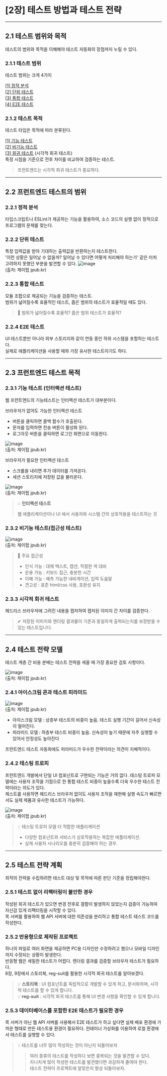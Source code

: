 # [2장] 테스트 방법과 테스트 전략

---

## 2.1 테스트 범위와 목적
테스트의 범위와 목적을 이해해야 테스트 자동화의 장점까지 누릴 수 있다.

### 2.1.1 테스트 범위
테스트 범위는 크게 4가지

[[1] 정적 분석](#221-정적-분석) <br>
[[2] 단위 테스트](#222-단위-테스트) <br>
[[3] 통합 테스트](#223-통합-테스트) <br>
[[4] E2E 테스트](#224-E2E-테스트) <br>

### 2.1.2 테스트 목적
테스트 타입은 목적에 따라 분류된다.

[[1] 기능 테스트](#231-기능-테스트-인터랙션-테스트) <br>
[[2] 비기능 테스트](#232-비기능-테스트접근성-테스트) <br>
[[3] 회귀 테스트](#233-시각적-회귀-테스트) (시각적 회귀 테스트) <br>
특정 시점을 기준으로 전후 차이를 비교하여 검증하는 테스트.
> 프런트엔드는 시각적 회귀 테스트가 중요하다.

---

## 2.2 프런트엔드 테스트의 범위

### 2.2.1 정적 분석
타입스크립트나 ESLint가 제공하는 기능을 활용하여, 소스 코드의 실행 없이 정적으로 프로그램의 문제를 찾는다.<br>

### 2.2.2 단위 테스트
특정 입력값을 받아 기대하는 출력값을 반환하는지 테스트한다.<br>
'이런 상황은 일어날 수 없을까? 일어날 수 있다면 어떻게 처리해야 하는가' 같은 미처 고려하지 못했던 부분을 발견할 수 있다.
![image](https://github.com/user-attachments/assets/399dda8b-9d8b-4b02-b40d-e001cd5d8fb0) <br>
(출처: 제이펍 jpub.kr)

### 2.2.3 통합 테스트
모듈 조합으로 제공되는 기능을 검증하는 테스트. <br> 
범위가 넓어질수록 효율적인 테스트, 좁은 범위의 테스트가 효율적일 때도 있다.

> 🤔 범위가 넓어질수록 효율적? 좁은 범위 테스트가 효율적?

### 2.2.4 E2E 테스트
UI 테스트뿐만 아니라 외부 스토리지와 같이 연동 중인 하위 시스템을 포함하는 테스트다.<br>
실제로 애플리케이션을 사용할 때와 가장 유사한 테스트이기도 하다.

--- 

## 2.3 프런트엔드 테스트 목적

### 2.3.1 기능 테스트 (인터랙션 테스트)
웹 프런트엔드의 기능테스트는 인터랙션 테스트가 대부분이다.

브라우저가 없어도 가능한 인터랙션 테스트
- 버튼을 클릭하면 콜백 함수가 호출된다.
- 문자를 입력하면 전송 버튼이 활성화 된다.
- 로그아웃 버튼을 클릭하면 로그인 화면으로 이동한다.

![image](https://github.com/user-attachments/assets/6a54b5e5-6eb6-4125-97b9-6b167d25b3a4) <br>
(출처: 제이펍 jpub.kr)

브라우저가 필요한 인터랙션 테스트
- 스크롤을 내리면 추가 데이터를 가져온다.
- 세션 스토리지에 저장된 값을 불러온다.

![image](https://github.com/user-attachments/assets/16c8144f-1dee-4513-aca8-b6b01ed9987c) <br>
(출처: 제이펍 jpub.kr)


> 💡 **인터랙션 테스트**
> 
> 웹 애플리케이션이나 UI 에서 사용자와 시스템 간의 상호작용을 테스트하는 것

### 2.3.2 비기능 테스트(접근성 테스트)

![image](https://github.com/user-attachments/assets/7df05727-6b0f-4955-b6ac-c179a8caef2e) <br>
(출처: 제이펍 jpub.kr)

> 📖 주요 접근성
> - 인식 가능 : 대체 텍스트, 캡션, 적절한 색 대비
> - 운용 가능 : 키보드 접근, 충분한 시간
> - 이해 가능 : 예측 가능한 내비게이션, 입력 도움말
> - 견고성 : 표준 html/css 사용, 호환성 유지

### 2.3.3 시각적 회귀 테스트
헤드리스 브라우저에 그려진 내용을 캡처하여 캡처된 이미지 간 차이를 검증한다.

> ✔ 저장된 이미지와 렌더링 결과물이 기존과 동일하게 출력되는지를 보장받을 수 있는 테스트입니다.

---

## 2.4 테스트 전략 모델
테스트 계층 간 비용 분배는 테스트 전략을 세울 때 가장 중요한 검토 사항이다.

![image](https://github.com/user-attachments/assets/f082fbe4-6363-4f4e-81db-8f9d9030f5f4) <br>
(출처: 제이펍 jpub.kr)

### 2.4.1 아이스크림 콘과 테스트 피라미드

![image](https://github.com/user-attachments/assets/a4b05699-5f11-4485-8019-9f0e3fa66b71) <br>
(출처: 제이펍 jpub.kr)

- 아이스크림 모델 : 상층부 테스트의 비중이 높음. 테스트 실행 기간이 길어서 신속성이 떨어진다.
- 피라미드 모델 : 하층부 테스트 비중이 높음. 신속성이 높기 때문에 자주 실행할 수 있어서 안정성도 높아진다

프런트엔드 테스트 자동화에도 피라미드가 우수한 전략이라는 의견이 지배적이다.

### 2.4.2 테스팅 트로피
프런트엔드 개발에서 단일 UI 컴포넌트로 구현되는 기능은 거의 없다. 테스팅 트로피 모델에는 사용자 조작을 기점으로 한 통합 테스트 비중이 높을수록 더욱 우수한 테스트 전략이라는 의도가 있다. <br>
제스트를 사용하면 헤드리스 브라우저 없이도 사용자 조작을 재현해 실행 속도가 빠르면서도 실제 제품과 유사한 테스트가 가능하다.

![image](https://github.com/user-attachments/assets/f8edd887-2f9e-410e-ae41-812b10bfe2a5) <br>
(출처: 제이펍 jpub.kr)

> 💡 테스팅 트로피 모델 더 적합한 애플리케이션
> - 다양한 컴포넌트와 서비스가 상호작용하는 복잡한 애플리케이션.
> - 실제 사용자 시나리오를 충분히 검증해야 하는 경우.

---

## 2.5 테스트 전략 계획
최적의 전략을 수립하려면 테스트 대상 및 목적에 따른 판단 기준을 정립해야한다.

### 2.5.1 테스트 없이 리팩터링이 불안한 경우
작성된 회귀 테스트가 있으면 변경 전후로 결함이 발생하지 않았는지 검증이 가능하여 자신감 있게 리팩터링을 시작할 수 있다. <br>
목 서버를 활용하여 웹 API 서버에 대한 의존성을 분리하고 통합 테스트 테스트 코드를 작성한다.

### 2.5.2 반응형으로 제작된 프로젝트
하나의 파일로 여러 화면을 제공하면 PC용 디자인만 수정하려고 했으나 모바일 디자인까지 수정되는 상황이 발생한다.<br>
반응형 웹은 세밀한 테스트가 어렵다. 렌더링 결과를 검증할 브라우저 테스트가 필요하다. <br>
8장, 9장에서 스토리북, reg-suit를 활용한 시각적 회귀 테스트를 알아보겠다.  

> 💡 **스토리북** : UI 컴포넌트를 독립적으로 개발할 수 있게 하고, 문서화하며, 시각적 테스트를 할 수 있게 합니다.<br> 
> 💡 **reg-suit** : 시각적 회귀 테스트를 통해 UI 변경 사항을 확인할 수 있게 합니다.

### 2.5.3 데이터베이스를 포함한 E2E 테스트가 필요한 경우
목 서버가 아닌 웹 API 서버를 사용해서 E2E 테스트가 하고 싶다면 실제 배포 환경에 가까운 형태로 만든 테스트용 환경이 필요하다.
컨테이너 가상화를 이용하여 로컬 환경에서 테스트를 실행할 수 있다.

> 💡 테스트를 너무 많이 작성하는 것이 아닌지 되돌아보자
> > 여러 종류의 테스트를 작성하다 보면 중복되는 것을 발견할 수 있다. <br>
> > 지나치게 많이 작성한 테스트를 발견했다면 과감하게 줄여야 한다. <br>
> > 테스트 전략이 프로젝트에 알맞은지 항상 되돌아보자.
